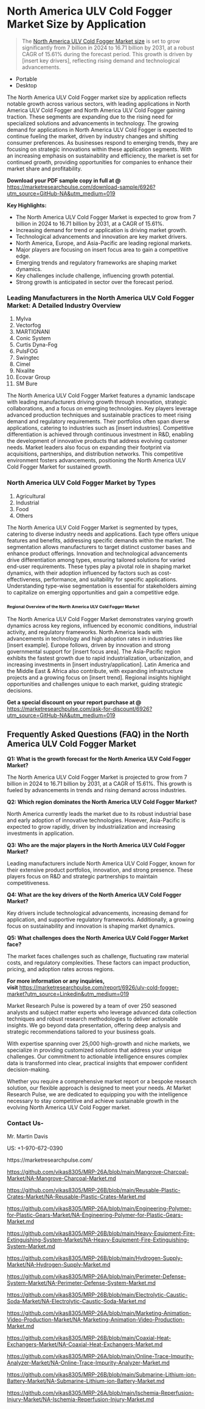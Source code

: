 <h1>North America ULV Cold Fogger Market&nbsp;Size by Application</h1><blockquote><p>The <a href="https://marketresearchpulse.com/download-sample/6926?utm_source=GitHub-NA&amp;utm_medium=019">North America ULV Cold Fogger Market size</a> is set to grow significantly from 7 billion in 2024 to 16.71 billion by 2031, at a robust CAGR of 15.61% during the forecast period. This growth is driven by [insert key drivers], reflecting rising demand and technological advancements.</p></blockquote><ul><li>Portable<li> Desktop</li></ul><p>The North America ULV Cold Fogger market size by application reflects notable growth across various sectors, with leading applications in North America ULV Cold Fogger and North America ULV Cold Fogger gaining traction. These segments are expanding due to the rising need for specialized solutions and advancements in technology. The growing demand for applications in North America ULV Cold Fogger is expected to continue fueling the market, driven by industry changes and shifting consumer preferences. As businesses respond to emerging trends, they are focusing on strategic innovations within these application segments. With an increasing emphasis on sustainability and efficiency, the market is set for continued growth, providing opportunities for companies to enhance their market share and profitability.</p><p><strong>Download your PDF sample copy in full at @ </strong><a href="https://marketresearchpulse.com/download-sample/6926?utm_source=GitHub-NA&amp;utm_medium=019">https://marketresearchpulse.com/download-sample/6926?utm_source=GitHub-NA&amp;utm_medium=019</a></p><p><strong>Key Highlights: </strong></p><ul><li>The North America ULV Cold Fogger Market is expected to grow from 7 billion in 2024 to 16.71 billion by 2031, at a CAGR of 15.61%.</li><li>Increasing demand for trend or application is driving market growth.</li><li>Technological advancements and innovation are key market drivers.</li><li>North America, Europe, and Asia-Pacific are leading regional markets.</li><li>Major players are focusing on insert focus area to gain a competitive edge.</li><li>Emerging trends and regulatory frameworks are shaping market dynamics.</li><li>Key challenges include challenge, influencing growth potential.</li><li>Strong growth is anticipated in sector over the forecast period.</li></ul><h3>Leading Manufacturers in the North America ULV Cold Fogger Market: A Detailed Industry Overview</h3><ol><li>Mylva</li><li>Vectorfog</li><li>MARTIGNANI</li><li>Conic System</li><li>Curtis Dyna-Fog</li><li>PulsFOG</li><li>Swingtec</li><li>Cimel</li><li>Nixalite</li><li>Ecovar Group</li><li>SM Bure</li></ol><div class="flex max-w-full flex-col flex-grow"><div class="min-h-8 text-message flex w-full flex-col items-end gap-2 whitespace-normal break-words [.text-message+&amp;]:mt-5" dir="auto" data-message-author-role="assistant" data-message-id="fd8432e4-4910-450d-b182-61b7bfb0a01f" data-message-model-slug="gpt-4o"><div class="flex w-full flex-col gap-1 empty:hidden first:pt-[3px]"><div class="markdown prose w-full break-words dark:prose-invert light"><p>The North America ULV Cold Fogger Market features a dynamic landscape with leading manufacturers driving growth through innovation, strategic collaborations, and a focus on emerging technologies. Key players leverage advanced production techniques and sustainable practices to meet rising demand and regulatory requirements. Their portfolios often span diverse applications, catering to industries such as [insert industries]. Competitive differentiation is achieved through continuous investment in R&amp;D, enabling the development of innovative products that address evolving customer needs. Market leaders also focus on expanding their footprint via acquisitions, partnerships, and distribution networks. This competitive environment fosters advancements, positioning the North America ULV Cold Fogger Market for sustained growth.</p></div></div></div></div><h3>North America ULV Cold Fogger Market by Types</h3><ol><li>Agricultural<li> Industrial<li> Food<li> Others</li></ol><div class="flex max-w-full flex-col flex-grow"><div class="min-h-8 text-message flex w-full flex-col items-end gap-2 whitespace-normal break-words [.text-message+&amp;]:mt-5" dir="auto" data-message-author-role="assistant" data-message-id="084470be-0bb7-4664-bddf-5156b4f41249" data-message-model-slug="gpt-4o-mini"><div class="flex w-full flex-col gap-1 empty:hidden first:pt-[3px]"><div class="markdown prose w-full break-words dark:prose-invert light"><p>The North America ULV Cold Fogger Market is segmented by types, catering to diverse industry needs and applications. Each type offers unique features and benefits, addressing specific demands within the market. The segmentation allows manufacturers to target distinct customer bases and enhance product offerings. Innovation and technological advancements drive differentiation among types, ensuring tailored solutions for varied end-user requirements. These types play a pivotal role in shaping market dynamics, with their adoption influenced by factors such as cost-effectiveness, performance, and suitability for specific applications. Understanding type-wise segmentation is essential for stakeholders aiming to capitalize on emerging opportunities and gain a competitive edge.</p></div></div></div></div><h3><span style="font-size: 11px;">Regional Overview of the North America ULV Cold Fogger Market</span></h3><div class="flex max-w-full flex-col flex-grow"><div class="min-h-8 text-message flex w-full flex-col items-end gap-2 whitespace-normal break-words [.text-message+&amp;]:mt-5" dir="auto" data-message-author-role="assistant" data-message-id="e9038762-ce64-4e30-91c9-9bd413514231" data-message-model-slug="gpt-4o-mini"><div class="flex w-full flex-col gap-1 empty:hidden first:pt-[3px]"><div class="markdown prose w-full break-words dark:prose-invert light"><p>The North America ULV Cold Fogger Market demonstrates varying growth dynamics across key regions, influenced by economic conditions, industrial activity, and regulatory frameworks. North America leads with advancements in technology and high adoption rates in industries like [insert example]. Europe follows, driven by innovation and strong governmental support for [insert focus area]. The Asia-Pacific region exhibits the fastest growth due to rapid industrialization, urbanization, and increasing investments in [insert industry/application]. Latin America and the Middle East &amp; Africa also contribute, with expanding infrastructure projects and a growing focus on [insert trend]. Regional insights highlight opportunities and challenges unique to each market, guiding strategic decisions.</p></div></div></div></div><p><strong>Get a special discount on your report purchase at @ </strong><a href="https://marketresearchpulse.com/ask-for-discount/6926?utm_source=GitHub-NA&amp;utm_medium=019">https://marketresearchpulse.com/ask-for-discount/6926?utm_source=GitHub-NA&amp;utm_medium=019</a></p><h2>Frequently Asked Questions (FAQ) in the North America ULV Cold Fogger Market</h2><p><strong>Q1: What is the growth forecast for the North America ULV Cold Fogger Market?</strong></p><p>The North America ULV Cold Fogger Market is projected to grow from 7 billion in 2024 to 16.71 billion by 2031, at a CAGR of 15.61%. This growth is fueled by advancements in trends and rising demand across industries.</p><p><strong>Q2: Which region dominates the North America ULV Cold Fogger Market?</strong></p><p>North America currently leads the market due to its robust industrial base and early adoption of innovative technologies. However, Asia-Pacific is expected to grow rapidly, driven by industrialization and increasing investments in application.</p><p><strong>Q3: Who are the major players in the North America ULV Cold Fogger Market?</strong></p><p>Leading manufacturers include North America ULV Cold Fogger, known for their extensive product portfolios, innovation, and strong presence. These players focus on R&amp;D and strategic partnerships to maintain competitiveness.</p><p><strong>Q4: What are the key drivers of the North America ULV Cold Fogger Market?</strong></p><p>Key drivers include technological advancements, increasing demand for application, and supportive regulatory frameworks. Additionally, a growing focus on sustainability and innovation is shaping market dynamics.</p><p><strong>Q5: What challenges does the North America ULV Cold Fogger Market face?</strong></p><p>The market faces challenges such as challenge, fluctuating raw material costs, and regulatory complexities. These factors can impact production, pricing, and adoption rates across regions.</p><p><strong>For more information or any inquiries, visit&nbsp;</strong><a href="https://marketresearchpulse.com/report/6926/ulv-cold-fogger-market?utm_source=Linkedin&utm_medium=019">https://marketresearchpulse.com/report/6926/ulv-cold-fogger-market?utm_source=Linkedin&utm_medium=019</a></p><p>Market Research Pulse is powered by a team of over 250 seasoned analysts and subject matter experts who leverage advanced data collection techniques and robust research methodologies to deliver actionable insights. We go beyond data presentation, offering deep analysis and strategic recommendations tailored to your business goals.</p><p>With expertise spanning over 25,000 high-growth and niche markets, we specialize in providing customized solutions that address your unique challenges. Our commitment to actionable intelligence ensures complex data is transformed into clear, practical insights that empower confident decision-making.</p><p>Whether you require a comprehensive market report or a bespoke research solution, our flexible approach is designed to meet your needs. At Market Research Pulse, we are dedicated to equipping you with the intelligence necessary to stay competitive and achieve sustainable growth in the evolving North America ULV Cold Fogger market.</p><h3><strong>Contact Us-</strong></h3><p>Mr. Martin Davis</p><p>US: +1-970-672-0390</p><p>https://marketresearchpulse.com/</p><p><a href="https://github.com/vikas8305/MRP-26A/blob/main/Mangrove-Charcoal-Market/NA-Mangrove-Charcoal-Market.md">https://github.com/vikas8305/MRP-26A/blob/main/Mangrove-Charcoal-Market/NA-Mangrove-Charcoal-Market.md</a></p><p><a href="https://github.com/vikas8305/MRP-26B/blob/main/Reusable-Plastic-Crates-Market/NA-Reusable-Plastic-Crates-Market.md">https://github.com/vikas8305/MRP-26B/blob/main/Reusable-Plastic-Crates-Market/NA-Reusable-Plastic-Crates-Market.md</a></p><p><a href="https://github.com/vikas8305/MRP-26A/blob/main/Engineering-Polymer-for-Plastic-Gears-Market/NA-Engineering-Polymer-for-Plastic-Gears-Market.md">https://github.com/vikas8305/MRP-26A/blob/main/Engineering-Polymer-for-Plastic-Gears-Market/NA-Engineering-Polymer-for-Plastic-Gears-Market.md</a></p><p><a href="https://github.com/vikas8305/MRP-26B/blob/main/Heavy-Equipment-Fire-Extinguishing-System-Market/NA-Heavy-Equipment-Fire-Extinguishing-System-Market.md">https://github.com/vikas8305/MRP-26B/blob/main/Heavy-Equipment-Fire-Extinguishing-System-Market/NA-Heavy-Equipment-Fire-Extinguishing-System-Market.md</a></p><p><a href="https://github.com/vikas8305/MRP-26B/blob/main/Hydrogen-Supply-Market/NA-Hydrogen-Supply-Market.md">https://github.com/vikas8305/MRP-26B/blob/main/Hydrogen-Supply-Market/NA-Hydrogen-Supply-Market.md</a></p><p><a href="https://github.com/vikas8305/MRP-26A/blob/main/Perimeter-Defense-System-Market/NA-Perimeter-Defense-System-Market.md">https://github.com/vikas8305/MRP-26A/blob/main/Perimeter-Defense-System-Market/NA-Perimeter-Defense-System-Market.md</a></p><p><a href="https://github.com/vikas8305/MRP-26B/blob/main/Electrolytic-Caustic-Soda-Market/NA-Electrolytic-Caustic-Soda-Market.md">https://github.com/vikas8305/MRP-26B/blob/main/Electrolytic-Caustic-Soda-Market/NA-Electrolytic-Caustic-Soda-Market.md</a></p><p><a href="https://github.com/vikas8305/MRP-26A/blob/main/Marketing-Animation-Video-Production-Market/NA-Marketing-Animation-Video-Production-Market.md">https://github.com/vikas8305/MRP-26A/blob/main/Marketing-Animation-Video-Production-Market/NA-Marketing-Animation-Video-Production-Market.md</a></p><p><a href="https://github.com/vikas8305/MRP-26B/blob/main/Coaxial-Heat-Exchangers-Market/NA-Coaxial-Heat-Exchangers-Market.md">https://github.com/vikas8305/MRP-26B/blob/main/Coaxial-Heat-Exchangers-Market/NA-Coaxial-Heat-Exchangers-Market.md</a></p><p><a href="https://github.com/vikas8305/MRP-26A/blob/main/Online-Trace-Impurity-Analyzer-Market/NA-Online-Trace-Impurity-Analyzer-Market.md">https://github.com/vikas8305/MRP-26A/blob/main/Online-Trace-Impurity-Analyzer-Market/NA-Online-Trace-Impurity-Analyzer-Market.md</a></p><p><a href="https://github.com/vikas8305/MRP-26B/blob/main/Submarine-Lithium-ion-Battery-Market/NA-Submarine-Lithium-ion-Battery-Market.md">https://github.com/vikas8305/MRP-26B/blob/main/Submarine-Lithium-ion-Battery-Market/NA-Submarine-Lithium-ion-Battery-Market.md</a></p><p><a href="https://github.com/vikas8305/MRP-26A/blob/main/Ischemia-Reperfusion-Injury-Market/NA-Ischemia-Reperfusion-Injury-Market.md">https://github.com/vikas8305/MRP-26A/blob/main/Ischemia-Reperfusion-Injury-Market/NA-Ischemia-Reperfusion-Injury-Market.md</a></p>

